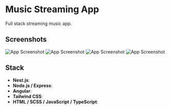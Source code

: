 # Music Streaming App

Full stack streaming music app.

## Screenshots

![App Screenshot](https://firebasestorage.googleapis.com/v0/b/pulseflow-7ca9e.appspot.com/o/photo_5296526048948770360_y.jpg?alt=media&token=e86f5e65-ce5d-4b80-accf-f4bb22c24bca) 
![App Screenshot](https://firebasestorage.googleapis.com/v0/b/pulseflow-7ca9e.appspot.com/o/32671d21-f240-4b25-b4b6-0d44832122fc.png?alt=media&token=c3479a0f-74ee-47d0-8781-0f3fcedb48fb) 
![App Screenshot](https://firebasestorage.googleapis.com/v0/b/moriza-3a2a6.appspot.com/o/photo_5305724765090206799_y.jpg?alt=media&token=ebec4ad3-be05-4afd-809b-66ebe0270436) 
![App Screenshot](https://firebasestorage.googleapis.com/v0/b/moriza-3a2a6.appspot.com/o/photo_5305724765090206802_y.jpg?alt=media&token=1342e878-3582-4571-ad50-a2d7a0e279b5) 



## Stack

- **Nest.js**:
- **Node.js / Express**: 
- **Angular**: 
- **Tailwind CSS**: 
- **HTML / SCSS / JavaScript / TypeScript**:
